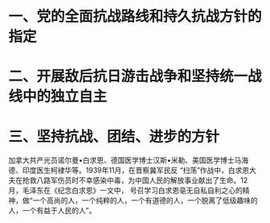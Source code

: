 # 一、党的全面抗战路线和持久抗战方针的指定

# 二、开展敌后抗日游击战争和坚持统一战线中的独立自主

# 三、坚持抗战、团结、进步的方针
加拿大共产光员诺尔曼•白求恩、德国医学博士汉斯•米勒、美国医学博士马海德、印度医生柯棣华等。1939年11月，在晋察冀军民反 “扫荡”作战中，白求恩大 夫在抢救八路军伤员时不幸感染中毒，为中国人民的解放事业献出了生命。12月，毛泽东在《纪念白求恩》一文中， 号召学习白求恩亳无自私自利之心的精神，做“一个高尚的人，一个纯粹的人，一个有道德的人，一个脱离了低级趣味的人，一个有益于人民的人”。
